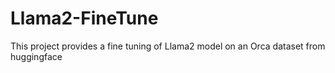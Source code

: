 # Llama2-FineTune
This project provides a fine tuning of Llama2 model on an Orca dataset from huggingface
